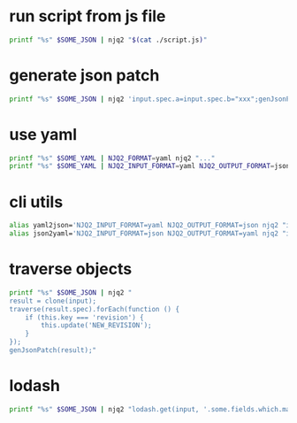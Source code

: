# run script from js file

```zsh
printf "%s" $SOME_JSON | njq2 "$(cat ./script.js)"
```

# generate json patch

```zsh
printf "%s" $SOME_JSON | njq2 'input.spec.a=input.spec.b="xxx";genJsonPatch(input)'
```

# use yaml

```zsh
printf "%s" $SOME_YAML | NJQ2_FORMAT=yaml njq2 "..."
printf "%s" $SOME_YAML | NJQ2_INPUT_FORMAT=yaml NJQ2_OUTPUT_FORMAT=json njq2 "..."
```

# cli utils

```zsh
alias yaml2json='NJQ2_INPUT_FORMAT=yaml NJQ2_OUTPUT_FORMAT=json njq2 "input"'
alias json2yaml='NJQ2_INPUT_FORMAT=json NJQ2_OUTPUT_FORMAT=yaml njq2 "input"'
```

# traverse objects

```zsh
printf "%s" $SOME_JSON | njq2 "
result = clone(input);
traverse(result.spec).forEach(function () {
    if (this.key === 'revision') {
        this.update('NEW_REVISION');
    }
});
genJsonPatch(result);"
```

# lodash

```zsh
printf "%s" $SOME_JSON | njq2 "lodash.get(input, '.some.fields.which.may.or.may.not.exist', 'default')"
```
